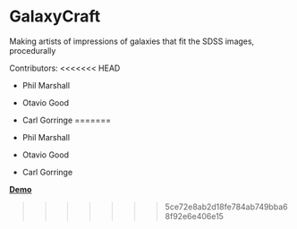 GalaxyCraft
===========

Making artists of impressions of galaxies that fit the SDSS images, procedurally 

Contributors:
<<<<<<< HEAD
* Phil Marshall
* Otavio Good
* Carl Gorringe
=======

* Phil Marshall
* Otavio Good
* Carl Gorringe

**[Demo](http://drphilmarshall.github.io/GalaxyCraft/)**

>>>>>>> 5ce72e8ab2d18fe784ab749bba68f92e6e406e15

